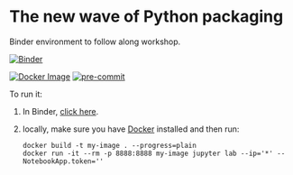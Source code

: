 # The new wave of Python packaging

Binder environment to follow along workshop.

[![Binder](https://mybinder.org/badge_logo.svg)](https://mybinder.org/v2/gh/gaborbernat/new-wave-of-python-packaging-binder/HEAD)

[![Docker Image](https://github.com/gaborbernat/new-wave-of-python-packaging-binder/actions/workflows/docker-image.yaml/badge.svg)](https://github.com/gaborbernat/new-wave-of-python-packaging-binder/actions/workflows/docker-image.yaml)
[![pre-commit](https://github.com/gaborbernat/new-wave-of-python-packaging-binder/actions/workflows/pre-commit.yaml/badge.svg)](https://github.com/gaborbernat/new-wave-of-python-packaging-binder/actions/workflows/pre-commit.yaml)

To run it:

1. In Binder, [click here](https://mybinder.org/v2/gh/gaborbernat/new-wave-of-python-packaging-binder/HEAD).
1. locally, make sure you have [Docker](https://www.docker.com) installed and then run:

   ```shell
   docker build -t my-image . --progress=plain
   docker run -it --rm -p 8888:8888 my-image jupyter lab --ip='*' --NotebookApp.token=''
   ```
